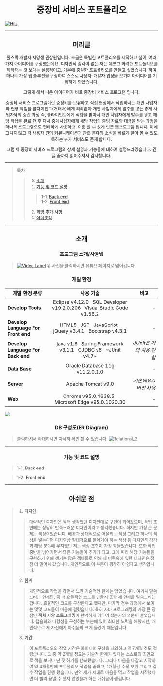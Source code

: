 <h1 align="center">중장비 서비스 포트폴리오</h1>

[![Hits](https://hits.seeyoufarm.com/api/count/incr/badge.svg?url=https%3A%2F%2Fgithub.com%2Fwal2739%2FHE_PP%2F&count_bg=%23000000&title_bg=%23E12D2D&icon=&icon_color=%23E7E7E7&title=%EC%A4%91%EC%9E%A5%EB%B9%84+%EC%84%9C%EB%B9%84%EC%8A%A4+%ED%8F%AC%ED%8A%B8%ED%8F%B4%EB%A6%AC%EC%98%A4&edge_flat=false)](https://hits.seeyoufarm.com)

---

<h2 align="center">머리글</h1>
<div align="center">
  풀스택 개발자 지망생 권상원입니다.
  조금은 특별한 포트폴리오를 제작하고 싶어, 여러가지 아이디어를 구상했는데요.
  디자인적 감각이 없는 저는 예쁘고 화려한 포트폴리오를 제작하는 것 보다는 실용적이고, 기본에 충실한 포트폴리오를 만들고 싶었습니다.
  하여 하나의 가상 웹 솔루션을 구상하여 스스로 사용자-개발자 입장을 오가며 아이디어를 기획하게 되었습니다.
  
  그렇게 해서 나온 아이디어가 바로 중장비 서비스 프로그램 입니다.
  
  중장비 서비스 프로그램이란 중장비를 보유하고 직접 현장에서 작업하시는 개인 사업자와 현장 작업을 클라이언트(거래처)에게 의뢰받아 개인 사업자에게 발주를 넣는
  중계 사업자와의 중간 과정 즉, 클라이언트에게 작업을 받아서 개인 사업자에게 발주를 넣고 해당 작업을 완료 한 후 다시 중계사업자에게 해당 작업의 증빙 자료와
  대금을 받는 과정을 하나의 프로그램으로 편리하게 사용하고, 이용 할 수 있게 만든 웹프로그램 입니다.
  이에 그치지 않고 각 사용자 간의 커뮤니케이션과 관련 분야의 소식을 빠르게 알아 볼 수 있도록하는 부가 서비스도 존재 합니다.
  
  그럼 제 중장비 서비스 프로그램의 상세 설명과 기능들에 대하여 설명드리겠습니다.
  긴 글 끝까지 읽어주셔서 감사합니다.
</div>

---

>목차
>>0. [소개](#소개)
>>1. [기능 및 코드 설명](#기능-및-코드-설명)
>>>1-1. [Back end](#Back-end)<br/>
>>>1-2. [Front end](#Front-end)
>>2. [희망 추가 사항](#희망-추가-사항)
>>3. [아쉬운점](#아쉬운-점)

---

<h2 align="center">소개</h1>

<h3 align="center">프로그램 소개/사용법</h3>

>[![Video Label](https://user-images.githubusercontent.com/14798713/139208844-03ad2730-2482-49d4-ab1f-beb0067801d9.png)](https://youtu.be/RKVCRUdEEPQ)
>위 사진을 클릭하시면 유튜브 페이지로 넘어갑니다.




<h3 align="center">개발 환경</h3>

<div align="center">

|  <center>개발 환경 분류</center> |  <center>사용 기술</center> |  <center>비고</center> |
|:--------|:--------:|--------:|
|**Develop Tools** | <center> Eclipse v4.12.0  &nbsp;  SQL Developer v19.2.0.206  &nbsp;   Visual Studio Code v1.56.2 </center> |*-* |
|**Develop Language For Front end** | <center> HTML5  &nbsp;  JSP &nbsp;   JavaScript  &nbsp;  jQuery v3.4.1  &nbsp;  Bootstrap v4.3.1 </center> |*-* |
|**Develop Language For Back end** | <center> java v1.6  &nbsp;  Spring Framework v3.1.1 &nbsp;   OJDBC v6  &nbsp;  ~JUnit v4.7~ </center> |*JUnit은 거의 사용 안함* |
|**Data Base** | <center> Oracle Database 11g v11.2.0.1.0 </center> |*-* |
|**Server** | <center> Apache Tomcat v9.0 </center> |*기존에 8.0버전 사용* |
|**Web** | <center> Chrome v95.0.4638.5  &nbsp;  Microsoft Edge v95.0.1020.30 </center> |*-* |
  
</div>

[![](https://mermaid.ink/img/eyJjb2RlIjoicGllIHRpdGxlIOyWuOyWtOuzhCDqsJzrsJwg67mE7JyoXG4gICAgXCJKQVZBXCIgOiAyMDBcbiAgICBcIkpTUFwiIDogMTQwXG4gICAgXCJKUy9qUXVlcnlcIiA6IDE2MFxuICAgIFwiREIvUXVlcnlcIiA6IDgwXG4gICAgXCJIVE1MXCIgOiAxMFxuICAgIFwiZXRjLlwiIDogMTVcbiAgICAgICAgICAgICIsIm1lcm1haWQiOnsidGhlbWUiOiJkZWZhdWx0In0sInVwZGF0ZUVkaXRvciI6ZmFsc2UsImF1dG9TeW5jIjp0cnVlLCJ1cGRhdGVEaWFncmFtIjpmYWxzZX0)](https://mermaid-js.github.io/mermaid-live-editor/edit#eyJjb2RlIjoicGllIHRpdGxlIOyWuOyWtOuzhCDqsJzrsJwg67mE7JyoXG4gICAgXCJKQVZBXCIgOiAyMDBcbiAgICBcIkpTUFwiIDogMTQwXG4gICAgXCJKUy9qUXVlcnlcIiA6IDE2MFxuICAgIFwiREIvUXVlcnlcIiA6IDgwXG4gICAgXCJIVE1MXCIgOiAxMFxuICAgIFwiZXRjLlwiIDogMTVcbiAgICAgICAgICAgICIsIm1lcm1haWQiOiJ7XG4gIFwidGhlbWVcIjogXCJkZWZhdWx0XCJcbn0iLCJ1cGRhdGVFZGl0b3IiOmZhbHNlLCJhdXRvU3luYyI6dHJ1ZSwidXBkYXRlRGlhZ3JhbSI6ZmFsc2V9)


<h3 align="center">DB 구성도(ER Diagram)</h3>

>클릭하셔서 확대하시면 자세히 확인 할 수 있습니다.
>![Relational_2](https://user-images.githubusercontent.com/14798713/138958779-dd8b1df2-d39d-4651-800e-6598dafcef8f.png)

---



<h3 align="center">기능 및 코드 설명</h3>

>1-1. <strong>Back end</strong>


>1-2. <strong>Front end</strong>


---

<h2 align="center">아쉬운 점</h1>

>1. <strong>디자인</strong>
>>대략적인 디자인은 원래 생각했던 디자인대로 구현이 되어갔으며, 작업 초반에는 상당히 만족스러운 디자인이라고 생각했습니다.
>>하지만 가장 큰 문제는 색상이었습니다. 배경과 상대적으로 어울리는 색상 그리고 하나의 색상을 넣는다면 디자인상 절대적으로 들어가야 하는 색상 등
>>디자인적 감각과 해당 분야에 무지했던 저는 색상 조합이 가장 힘들었습니다. 
>>또한 작업 중반을 넘어가면서 많은 기능들이 추가가 되고, 그에 따라 해당 기능들을 구현하기 위해 생기는 많은 객체들로 인해 제 머릿속에 있던 디자인은
>>점점 더 멀어져 갔습니다. 개인적으로 이 부분이 굉장히 아쉽다고 생각합니다.
>2. <strong>한계</strong>
>>개인적으로 작업을 하면서 느낀 기술적인 한계는 없었습니다.
>>여기서 말씀드리는 한계란, 좀 더 효율적인 코드를 만들지 못한 제 한계를 말씀드리는 겁니다.
>>효율적인 코드를 구상한다고 했지만, 마지막 검수 과정에서 보이는 몇몇 코드들이 마음에 걸렸습니다.
>>특히 자바 프로그래밍의 가장 큰 장점인 <strong>객체 지향 프로그래밍</strong>이 완벽하게 이루어 졌는가의 의문이 들었습니다.
>>캡슐화와 다형성을 구성하는 부분에 있어 최대한 노력을 해봤지만, 개인적으로 제 자신에게 아쉬움이 크게 들었기 때문입니다.
>3. <strong>기간</strong>
>>이 포트폴리오의 작업 기간은 아이디어 구상을 제외하고 약 7개월 정도 걸렸습니다.
>>그 중 약 2개월 정도는 기술적 한계가 있다는 스스로의 최면으로 책을 보거나 딴 짓 하기를 반복했습니다.
>>그러다 마음을 다잡고 시작하여 약 4개월만에 포트폴리오 작업을 끝내고, 1개월간 수정/보완 그리고 검수 작업을 진행 했습니다.
>>만약 제가 제대로 마음을 먹고 작업을 시작했다면 더 빨리 끝낼 수 있지 않았을까 하는 아쉬움이 생깁니다.
